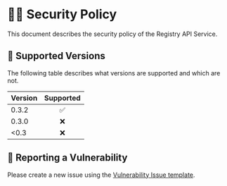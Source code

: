 # 👮‍♀️ Security Policy

This document describes the security policy of the Registry API Service.


## 📀 Supported Versions

The following table describes what versions are supported and which are not.

| Version | Supported          |
|:--------|:------------------:|
| 0.3.2   | ✅                 |
| 0.3.0   | ❌                 |
| <0.3    | ❌                 |


## 🚨 Reporting a Vulnerability

Please create a new issue using the [Vulnerability Issue template](https://github.com/NASA-PDS/registry-api-service/issues/new).
